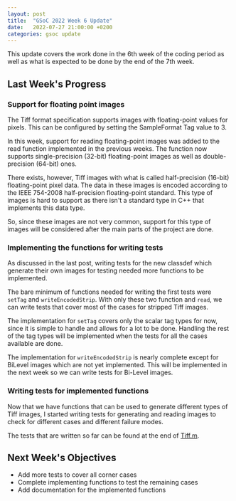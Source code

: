 ```yaml
---
layout: post
title:  "GSoC 2022 Week 6 Update"
date:   2022-07-27 21:00:00 +0200
categories: gsoc update
---
```

This update covers the work done in the 6th week of the coding period as well as what is expected to be done by the end of the 7th week.

## Last Week's Progress

### Support for floating point images
The Tiff format specification supports images with floating-point values for pixels. This can be configured by setting the SampleFormat Tag value to 3.

In this week, support for reading floating-point images was added to the read function implemented in the previous weeks. The function now supports single-precision (32-bit) floating-point images as well as double-precision (64-bit) ones.

There exists, however, Tiff images with what is called half-precision (16-bit) floating-point pixel data. The data in these images is encoded according to the IEEE 754-2008 half-precision floating-point standard. This type of images is hard to support as there isn't a standard type in C++ that implements this data type.

So, since these images are not very common, support for this type of images will be considered after the main parts of the project are done.

### Implementing the functions for writing tests
As discussed in the last post, writing tests for the new classdef which generate their own images for testing needed more functions to be implemented.

The bare minimum of functions needed for writing the first tests were `setTag` and `writeEncodedStrip`. With only these two function and `read`, we can write tests that cover most of the cases for stripped Tiff images.

The implementation for `setTag` covers only the scalar tag types for now, since it is simple to handle and allows for a lot to be done. Handling the rest of the tag types will be implemented when the tests for all the cases available are done.

The implementation for `writeEncodedStrip` is nearly complete except for BiLevel images which are not yet implemented. This will be implemented in the next week so we can write tests for Bi-Level images.

### Writing tests for implemented functions
Now that we have functions that can be used to generate different types of Tiff images, I started writing tests for generating and reading images to check for different cases and different failure modes.

The tests that are written so far can be found at the end of [Tiff.m](https://hg.octave.org/octave-libtiff/file/tip/scripts/io/Tiff.m).

## Next Week's Objectives
- Add more tests to cover all corner cases
- Complete implementing functions to test the remaining cases
- Add documentation for the implemented functions
